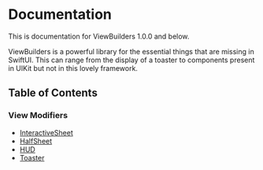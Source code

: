 # Documentation
This is documentation for ViewBuilders 1.0.0 and below.

ViewBuilders is a powerful library for the essential things that are missing in SwiftUI. This can range from the display of a toaster to components present in UIKit but not in this lovely framework.

## Table of Contents

### View Modifiers
- [InteractiveSheet](InteractiveSheet.md)
- [HalfSheet](HalfSheet.md)
- [HUD](./HUD/README.md)
- [Toaster](./Toaster/README.md)
